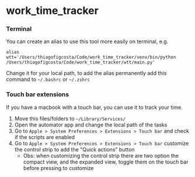 # work_time_tracker

### Terminal

You can create an alias to use this tool more easily on terminal, e.g.
```shell
alias wtt='/Users/thiagofigcosta/Code/work_time_tracker/venv/bin/python /Users/thiagofigcosta/Code/work_time_tracker/wtt/main.py'
```
Change it for your local path, to add the alias permanently add this command to `~/.bashrc` or `~/.zshrc`


### Touch bar extensions

If you have a macbook with a touch bar, you can use it to track your time.

1. Move this files/folders to `~/Library/Services/`
2. Open the automator app and change the local path of the tasks
3. Go to `Apple > System Preferences > Extensions > Touch bar` and check if the scripts are enabled
4. Go to `Apple > System Preferences > Extensions > Touch bar` customize the control strip to add the "Quick actions"
   button
    - Obs: when customizing the control strip there are two option the compact view, and the expanded view, toggle them
      on the touch bar before pressing to customize